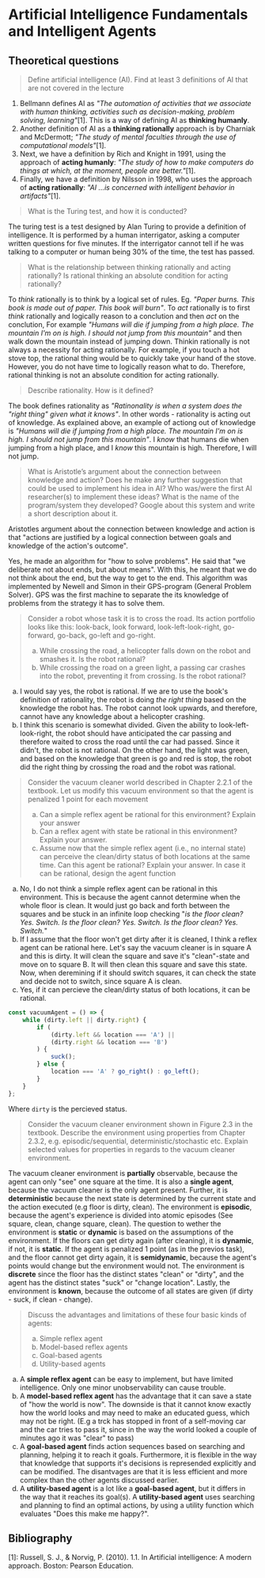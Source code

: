 # Artificial Intelligence Fundamentals and Intelligent Agents

## Theoretical questions

> Define artificial intelligence (AI). Find at least 3 definitions of AI that are not covered in the lecture

1.  Bellmann defines AI as _"The automation of activities that we associate with human thinking, activities such as decision-making, problem solving, learning"_[1]. This is a way of defining AI as **thinking humanly**.
2.  Another definition of AI as a **thinking rationally** approach is by Charniak and McDermott; _"The study of mental faculties through the use of computational models"_[1].
3.  Next, we have a definition by Rich and Knight in 1991, using the approach of **acting humanly**: _"The study of how to make computers do things at which, at the moment, people are better."_[1].
4.  Finally, we have a definition by Nilsson in 1998, who uses the approach of **acting rationally**: _"AI ...is concerned with intelligent behavior in artifacts"_[1].

> What is the Turing test, and how it is conducted?

The turing test is a test designed by Alan Turing to provide a definition of intelligence. It is performed by a human interrigator, asking a computer written questions for five minutes. If the interrigator cannot tell if he was talking to a computer or human being 30% of the time, the test has passed.

> What is the relationship between thinking rationally and acting rationally? Is rational thinking an absolute condition for acting rationally?

To _think_ rationally is to think by a logical set of rules. Eg. _"Paper burns. This book is made out of paper. This book will burn"_. To _act_ rationally is to first _think_ rationally and logically reason to a conclution and then _act_ on the conclution, For example _"Humans will die if jumping from a high place. The mountain I'm on is high. I should not jump from this mountain"_ and then walk down the mountain instead of jumping down. Thinkin rationally is not always a necessity for acting rationally. For example, if you touch a hot stove top, the rational thing would be to quickly take your hand of the stove. However, you do not have time to logically reason what to do. Therefore, rational thinking is not an absolute condition for acting rationally.

> Describe rationality. How is it defined?

The book defines rationality as _"Ratinonality is when a system does the "right thing" given what it knows"_. In other words - rationality is acting out of knowledge. As explained above, an example of actiong out of knowledge is _"Humans will die if jumping from a high place. The mountain I'm on is high. I should not jump from this mountain"_. I _know_ that humans die when jumping from a high place, and I _know_ this mountain is high. Therefore, I will not jump.

> What is Aristotle’s argument about the connection between knowledge and action? Does he make
> any further suggestion that could be used to implement his idea in AI? Who was/were the first AI
> researcher(s) to implement these ideas? What is the name of the program/system they developed?
> Google about this system and write a short description about it.

Aristotles argument about the connection between knowledge and action is that "actions are justified by a logical connection between goals and knowledge of the action's outcome".

Yes, he made an algorithm for "how to solve problems". He said that "we deliberate not about ends, but about means". With this, he meant that we do not think about the end, but the way to get to the end. This algorithm was implemented by Newell and Simon in their GPS-program (General Problem Solver). GPS was the first machine to separate the its knowledge of problems from the strategy it has to solve them.

> Consider a robot whose task it is to cross the road. Its action portfolio looks like this: look-back, look forward, look-left-look-right, go-forward, go-back, go-left and go-right.
>
>   <ol type="a"><li>While crossing the road, a helicopter falls down on the robot and smashes it. Is the robot rational?</li> <li>While crossing the road on a green light, a passing car crashes into the robot, preventing it from crossing. Is the robot rational?</li></ol>

<ol type="a">
    <li>
        I would say yes, the robot is rational. If we are to use the book's definition of rationality, the robot is doing <i>the right thing</i> based on the knowledge the robot has. The robot cannot look upwards, and therefore, cannot have any knowledge about a helicopter crashing. 
    </li>
    <li>
        I think this scenario is somewhat divided. Given the ability to look-left-look-right, the robot should have anticipated the car passing and therefore waited to cross the road until the car had passed. Since it didn't, the robot is not rational. On the other hand, the light was green, and based on the knowledge that green is go and red is stop, the robot did the right thing by crossing the road and the robot was rational. 
    </li>
</ol>

> Consider the vacuum cleaner world described in Chapter 2.2.1 of the textbook. Let us modify this vacuum environment so that the agent is penalized 1 point for each movement
>
> <ol type="a"><li>Can a simple reflex agent be rational for this environment? Explain your answer</li><li>Can a reflex agent with state be rational in this environment? Explain your answer.</li><li>Assume now that the simple reflex agent (i.e., no internal state) can perceive the clean/dirty status of both locations at the same time. Can this agent be rational? Explain your answer. In case it can be rational, design the agent function</li></ol>

<ol type="a">
    <li>
        No, I do not think a simple reflex agent can be rational in this environment. This is because the agent cannot determine when the whole floor is clean. It would just go back and forth between the squares and be stuck in an infinite loop checking "<i>is the floor clean? Yes. Switch. Is the floor clean? Yes. Switch. Is the floor clean? Yes. Switch.</i>"
    </li>
    <li>
        If I assume that the floor won't get dirty after it is cleaned, I think a reflex agent can be rational here. Let's say the vacuum cleaner is in square A and this is dirty. It will clean the square and save it's "clean"-state and move on to square B. It will then clean this square and save this state. Now, when deremining if it should switch squares, it can check the state and decide not to switch, since square A is clean.
    </li>
    <li>
        Yes, if it can percieve the clean/dirty status of both locations, it can be rational.
    </li>
</ol>

<div style="page-break-after: always;"></div>

```js
const vacuumAgent = () => {
	while (dirty.left || dirty.right) {
		if (
			(dirty.left && location === 'A') ||
			(dirty.right && location === 'B')
		) {
			suck();
		} else {
			location === 'A' ? go_right() : go_left();
		}
	}
};
```

Where `dirty` is the percieved status.

> Consider the vacuum cleaner environment shown in Figure 2.3 in the textbook. Describe the environment using properties from Chapter 2.3.2, e.g. episodic/sequential, deterministic/stochastic etc. Explain selected values for properties in regards to the vacuum cleaner environment.

The vacuum cleaner environment is **partially** observable, because the agent can only "see" one square at the time. It is also a **single agent**, because the vacuum cleaner is the only agent present. Further, it is **deterministic** because the next state is determined by the current state and the action executed (e.g floor is dirty, clean). The environment is **episodic**, because the agent's experience is divided into atomic episodes (See square, clean, change square, clean). The question to wether the environment is **static** or **dynamic** is based on the assumptions of the environment. If the floors can get dirty again (after cleaning), it is **dynamic**, if not, it is **static**. If the agent is penalized 1 point (as in the previos task), and the floor cannot get dirty again, it is **semidynamic**, because the agent's points would change but the environment would not. The environment is **discrete** since the floor has the distinct states "clean" or "dirty", and the agent has the distinct states "suck" or "change location". Lastly, the environment is **known**, because the outcome of all states are given (if dirty - suck, if clean - change).

> Discuss the advantages and limitations of these four basic kinds of agents:
>
> <ol type="a"><li>Simple reflex agent</li><li>Model-based reflex agents</li><li>Goal-based agents</li><li>Utility-based agents</li></ol>

<ol type="a">
    <li>
        A <b>simple reflex agent</b> can be easy to implement, but have limited intelligence. Only one minor unobservability can cause trouble.
    </li>
    <li>
        A <b>model-based reflex agent</b> has the advantage that it can save a state of "how the world is now". The downside is that it cannot know exactly how the world looks and may need to make an educated guess, which may not be right. (E.g a trck has stopped in front of a self-moving car and the car tries to pass it, since in the way the world looked a couple of minutes ago it was "clear" to pass)
    </li>
    <li>
        A <b>goal-based agent</b> finds action sequences based on searching and planning, helping it to reach it goals. Furthermore, it is flexible in the way that knowledge that supports it's decisions is represended explicitly and can be modified. The disantvages are that it is less efficient and more complex than the other agents discussed earlier.
    </li>
    <li>
        A <b>utility-based agent</b> is a lot like a <b>goal-based agent</b>, but it differs in the way that it reaches its goal(s). A <b>utility-based agent</b> uses searching and planning to find an optimal actions, by using a utility function which evaluates "Does this make me happy?".  
    </li>
</ol>

## Bibliography

[1]: Russell, S. J., &amp; Norvig, P. (2010). 1.1. In Artificial intelligence: A modern approach. Boston: Pearson Education.
